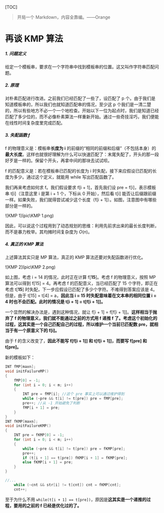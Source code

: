 [TOC]

> 开局一个 Markdown，内容全靠编。——Orange

# 再谈 KMP 算法

##### 1. 问题定义

给定一个模板串，要求在一个字符串中找到模板串的位置。这又叫作字符串匹配问题。

##### 2. 原理

对朴素匹配进行改进。之前我们已经匹配了一些了，设匹配了 p 个。由于我们是知道模板串的，所以我们也就知道匹配串的情况，至少这 p 个我们是一清二楚的，所以有些地方不必一个一个地检查。开始以下一位为起点时，我们是知道已经匹配了多少位的，而不必像朴素算法一样重新开始。通过一些奇技淫巧，我们便能在线性时间复杂度里完成匹配。

##### 3. 失配函数 f

f 的物理意义是：模板串**长度为 i** 的前缀的“相同的前缀和后缀”（不包括本身）的**最大长度**。这样也就很好理解为什么可以快速匹配了：末尾失配了，开头的那一段好歹是一样的。保留个开头，再拿中间的那块去试试呗。

f 的匹配意义是：若在模板串已匹配的长度为 i 时失配，接下来应假设已匹配的长度为多少。通过这个定义，就能用 while 写出匹配函数了。

我们再来考虑如何求 f。我们假设要求 f[i + 1]，首先我们设 pre = f[i]，表示模板串 t[i]（注意这里 i 是第 i + 1 个，下标从 0 开始），然后看 t[i] 能否让后缀跟前缀一样。如果失败，我们就得尝试减少这个长度（f[i + 1]）。如图，注意图中有哪些部分是一样的。

![KMP 1](pic\KMP 1.png)

因此，可以说这个过程用到了动态规划的思维：利用先前求出来的最长长度判断，而不是暴力枚举。其均摊时间复杂度为 $O(n)$。

##### 4. 真正的 KMP 算法

上述算法其实只是 MP 算法，真正的 KMP 算法还要对失配函数进行优化。

![KMP 2](pic\KMP 2.png)

如上图，考虑 i = 14 的情况，此时正在计算 f[**15**]。考虑 f 的物理意义，按照 MP 算法可以得到 f[15] = 4。再考虑 f 的匹配意义，当已经匹配了 15 个字符，即正在考虑 t[**15**] 时失配，下一步应假设已匹配了多少个字符。不难得到答案应该是 4。但是，由于 t[15] = t[4] = a，**因此当 i = 15 时失配意味着在文本串的相同位置 i = 4 时也不会匹配。此时的情况是 t[i + 1] = t[f[i + 1]]。**

一个显然的解决办法是，遇到这种情况，就让 f[i + 1] = f[f[i + 1]]。**这样相当于抛弃了 f 的物理意义，我们就不能通过之前的方式用 f 递推 f 了。**考虑这个初始化的过程，这其实是一个自己匹配自己的过程，所以维护一个当前已匹配数 pre，就相当于有一个**原意义下的 f[i]。**

由于 f 的含义改变了，**因此不能写 f[f[i + 1]] 和 t[f[i + 1]]，而要写 f[pre] 和 t[pre]。**

新的模板如下：

```c++
INT fMP[maxn];
void initFailureMP()
{
	fMP[0] = -1;
	for (int i = 0; i < m; i++)
	{
		INT pre = fMP[i]; //这个 pre 事实上可以通过维护得到
		while (~pre && t[i] != t[pre]) pre = fMP[pre];
		pre++; //从 -1 开始避免了判断
		fMP[i + 1] = pre;
	}
}
INT fKMP[maxn];
void initFailureKMP()
{
	INT pre = fKMP[0] = -1;
	for (int i = 0; i < m; i++)
	{
		while (~pre && t[i] != t[pre]) pre = fKMP[pre];
		pre++;
		if (t[i + 1] == t[pre]) fKMP[i + 1] = fKMP[pre];
		else fKMP[i + 1] = pre;
	}
}

//...
	while (~cnt && str[i] != t[cnt]) cnt = fKMP[cnt];
	cnt++;
```

至于为什么不用 `while(t[i + 1] == t[pre])`，原因是**这其实是一个递推的过程，要用的之前的 f 已经是优化过的了。**